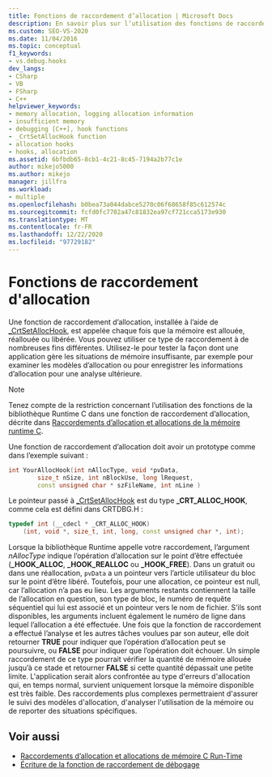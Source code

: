 ```yaml
---
title: Fonctions de raccordement d’allocation | Microsoft Docs
description: En savoir plus sur l’utilisation des fonctions de raccordement d’allocation, qui sont installées à l’aide de _CrtSetAllocHook, lorsque vous devez effectuer un débogage au moment de l’exécution C (CRT) dans Visual Studio.
ms.custom: SEO-VS-2020
ms.date: 11/04/2016
ms.topic: conceptual
f1_keywords:
- vs.debug.hooks
dev_langs:
- CSharp
- VB
- FSharp
- C++
helpviewer_keywords:
- memory allocation, logging allocation information
- insufficient memory
- debugging [C++], hook functions
- _CrtSetAllocHook function
- allocation hooks
- hooks, allocation
ms.assetid: 6bfbdb65-8cb1-4c21-8c45-7194a2b77c1e
author: mikejo5000
ms.author: mikejo
manager: jillfra
ms.workload:
- multiple
ms.openlocfilehash: b0bea73a044dabce5270c06f68658f85c612574c
ms.sourcegitcommit: fcfd0fc7702a47c81832ea97cf721cca5173e930
ms.translationtype: MT
ms.contentlocale: fr-FR
ms.lasthandoff: 12/22/2020
ms.locfileid: "97729182"
---
```

# <a name="allocation-hook-functions"></a>Fonctions de raccordement d'allocation
Une fonction de raccordement d’allocation, installée à l’aide de [_CrtSetAllocHook](/cpp/c-runtime-library/reference/crtsetallochook), est appelée chaque fois que la mémoire est allouée, réallouée ou libérée. Vous pouvez utiliser ce type de raccordement à de nombreuses fins différentes. Utilisez-le pour tester la façon dont une application gère les situations de mémoire insuffisante, par exemple pour examiner les modèles d’allocation ou pour enregistrer les informations d’allocation pour une analyse ultérieure.

> [!NOTE]
> Tenez compte de la restriction concernant l’utilisation des fonctions de la bibliothèque Runtime C dans une fonction de raccordement d’allocation, décrite dans [Raccordements d’allocation et allocations de la mémoire runtime C](../debugger/allocation-hooks-and-c-run-time-memory-allocations.md).

 Une fonction de raccordement d’allocation doit avoir un prototype comme dans l’exemple suivant :

```cpp
int YourAllocHook(int nAllocType, void *pvData,
        size_t nSize, int nBlockUse, long lRequest,
        const unsigned char * szFileName, int nLine )
```

 Le pointeur passé à [_CrtSetAllocHook](/cpp/c-runtime-library/reference/crtsetallochook) est du type **_CRT_ALLOC_HOOK**, comme cela est défini dans CRTDBG.H :

```cpp
typedef int (__cdecl * _CRT_ALLOC_HOOK)
    (int, void *, size_t, int, long, const unsigned char *, int);
```

 Lorsque la bibliothèque Runtime appelle votre raccordement, l’argument *nAllocType* indique l’opération d’allocation sur le point d’être effectuée (**_HOOK_ALLOC**, **_HOOK_REALLOC** ou **_HOOK_FREE**). Dans un gratuit ou dans une réallocation, `pvData` a un pointeur vers l’article utilisateur du bloc sur le point d’être libéré. Toutefois, pour une allocation, ce pointeur est null, car l’allocation n’a pas eu lieu. Les arguments restants contiennent la taille de l’allocation en question, son type de bloc, le numéro de requête séquentiel qui lui est associé et un pointeur vers le nom de fichier. S’ils sont disponibles, les arguments incluent également le numéro de ligne dans lequel l’allocation a été effectuée. Une fois que la fonction de raccordement a effectué l’analyse et les autres tâches voulues par son auteur, elle doit retourner **TRUE** pour indiquer que l’opération d’allocation peut se poursuivre, ou **FALSE** pour indiquer que l’opération doit échouer. Un simple raccordement de ce type pourrait vérifier la quantité de mémoire allouée jusqu’à ce stade et retourner **FALSE** si cette quantité dépassait une petite limite. L'application serait alors confrontée au type d'erreurs d'allocation qui, en temps normal, survient uniquement lorsque la mémoire disponible est très faible. Des raccordements plus complexes permettraient d'assurer le suivi des modèles d'allocation, d'analyser l'utilisation de la mémoire ou de reporter des situations spécifiques.

## <a name="see-also"></a>Voir aussi

- [Raccordements d’allocation et allocations de mémoire C Run-Time](../debugger/allocation-hooks-and-c-run-time-memory-allocations.md)
- [Écriture de la fonction de raccordement de débogage](../debugger/debug-hook-function-writing.md)